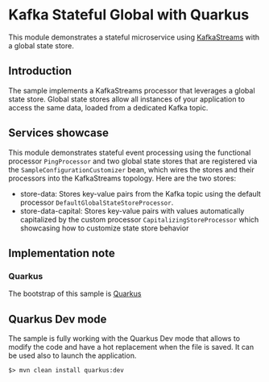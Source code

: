 # Kafka Stateful Global with Quarkus

This module demonstrates a stateful microservice using [KafkaStreams](https://kafka.apache.org/documentation/streams/) with a global state store.

## Introduction

The sample implements a KafkaStreams processor that leverages a global state store. Global state stores allow all instances of your application to access the same data, loaded from a dedicated Kafka topic.


## Services showcase

This module demonstrates stateful event processing using the functional processor `PingProcessor` and two global state stores that are registered via the `SampleConfigurationCustomizer` bean, which wires the stores and their processors into the KafkaStreams topology. Here are the two stores:

* store-data: Stores key-value pairs from the Kafka topic using the default processor `DefaultGlobalStateStoreProcessor`.
* store-data-capital: Stores key-value pairs with values automatically capitalized by the custom processor `CapitalizingStoreProcessor` which showcasing how to customize state store behavior

## Implementation note

### Quarkus

The bootstrap of this sample is [Quarkus](https://quarkus.io/)

## Quarkus Dev mode

The sample is fully working with the Quarkus Dev mode that allows to
modify the code and have a hot replacement when the file is saved. It
can be used also to launch the application.

```
$> mvn clean install quarkus:dev
```